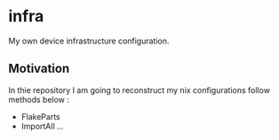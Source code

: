 # infra
My own device infrastructure configuration.

## Motivation
In thie repository I am going to reconstruct my nix configurations follow methods below :
- FlakeParts
- ImportAll ...
